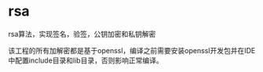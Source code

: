 # rsa
rsa算法，实现签名，验签，公钥加密和私钥解密

该工程的所有加解密都是基于openssl，编译之前需要安装openssl开发包并在IDE中配置include目录和lib目录，否则影响正常编译。
